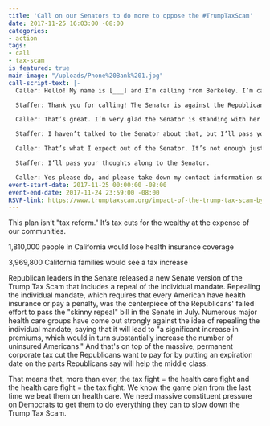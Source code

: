 ```yaml
---
title: 'Call on our Senators to do more to oppose the #TrumpTaxScam'
date: 2017-11-25 16:03:00 -08:00
categories:
- action
tags:
- call
- tax-scam
is featured: true
main-image: "/uploads/Phone%20Bank%201.jpg"
call-script-text: |-
  Caller: Hello! My name is [___] and I’m calling from Berkeley. I’m calling to let [Senator __] know that I strongly oppose the Tax Cuts and Jobs Act. This tax bill is a scam that will give massive cuts to the wealthy, paid for by stripping 1.8 MILLION people in California of their health care and raising taxes on almost 4 MILLION middle-class Californians.

  Staffer: Thank you for calling! The Senator is against the Republican tax bill; she does not believe we should give a tax cut to the wealthy and corporations or strip people of their health insurance coverage.

  Caller: That’s great. I’m very glad the Senator is standing with her constituents instead of standing with Donald Trump and his rich friends. Will the Senator commit to withholding consent on votes in the Senate so that we have time to mobilize against this bill?

  Staffer: I haven’t talked to the Senator about that, but I’ll pass your thoughts along.

  Caller: That’s what I expect out of the Senator. It’s not enough just to vote no, she needs to actively work to slow down the Trump Tax Scam and expose it for the scam it is. Democrats started withholding consent during the health care fight—and it worked. That’s what I want to see again here. Please take down my info so you can let me know what she is doing to slow down the Trump Tax Scam.

  Staffer: I’ll pass your thoughts along to the Senator.

  Caller: Yes please do, and please take down my contact information so you can let me know what the Senator decides to do.
event-start-date: 2017-11-25 00:00:00 -08:00
event-end-date: 2017-11-24 23:59:00 -08:00
RSVP-link: https://www.trumptaxscam.org/impact-of-the-trump-tax-scam-by-state#California
---
```


This plan isn’t "tax reform." It’s tax cuts for the wealthy at the expense of our communities.

1,810,000 people in California would lose health insurance coverage

3,969,800 California families would see a tax increase

Republican leaders in the Senate released a new Senate version of the Trump Tax Scam that includes a repeal of the individual mandate. Repealing the individual mandate, which requires that every American have health insurance or pay a penalty, was the centerpiece of the Republicans' failed effort to pass the "skinny repeal" bill in the Senate in July. Numerous major health care groups have come out strongly against the idea of repealing the individual mandate, saying that it will lead to "a significant increase in premiums, which would in turn substantially increase the number of uninsured Americans." And that's on top of the massive, permanent corporate tax cut the Republicans want to pay for by putting an expiration date on the parts Republicans say will help the middle class.


That means that, more than ever, the tax fight = the health care fight and the health care fight = the tax fight. We know the game plan from the last time we beat them on health care. We need massive constituent pressure on Democrats to get them to do everything they can to slow down the Trump Tax Scam.